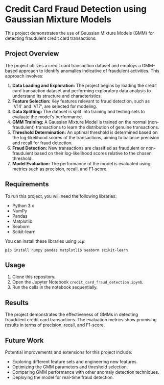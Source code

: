 # Credit Card Fraud Detection using Gaussian Mixture Models

This project demonstrates the use of Gaussian Mixture Models (GMM) for detecting fraudulent credit card transactions. 

## Project Overview

The project utilizes a credit card transaction dataset and employs a GMM-based approach to identify anomalies indicative of fraudulent activities. This approach involves:

1. **Data Loading and Exploration:** The project begins by loading the credit card transaction dataset and performing exploratory data analysis to understand its structure and characteristics.
2. **Feature Selection:** Key features relevant to fraud detection, such as 'V14' and 'V17', are selected for modeling.
3. **Data Splitting:** The dataset is split into training and testing sets to evaluate the model's performance.
4. **GMM Training:** A Gaussian Mixture Model is trained on the normal (non-fraudulent) transactions to learn the distribution of genuine transactions.
5. **Threshold Determination:** An optimal threshold is determined based on the log-likelihood scores of the transactions, aiming to balance precision and recall for fraud detection.
6. **Fraud Detection:** New transactions are classified as fraudulent or non-fraudulent based on their log-likelihood scores relative to the chosen threshold.
7. **Model Evaluation:** The performance of the model is evaluated using metrics such as precision, recall, and F1-score.

## Requirements

To run this project, you will need the following libraries:

- Python 3.x
- NumPy
- Pandas
- Matplotlib
- Seaborn
- Scikit-learn

You can install these libraries using `pip`:

`pip install numpy pandas matplotlib seaborn scikit-learn`

## Usage

1. Clone this repository.
2. Open the Jupyter Notebook `credit_card_fraud_detection.ipynb`.
3. Run the cells in the notebook sequentially.

## Results

The project demonstrates the effectiveness of GMMs in detecting fraudulent credit card transactions. The evaluation metrics show promising results in terms of precision, recall, and F1-score.

## Future Work

Potential improvements and extensions for this project include:

- Exploring different feature sets and engineering new features.
- Optimizing the GMM parameters and threshold selection.
- Comparing GMM performance with other anomaly detection techniques.
- Deploying the model for real-time fraud detection.
